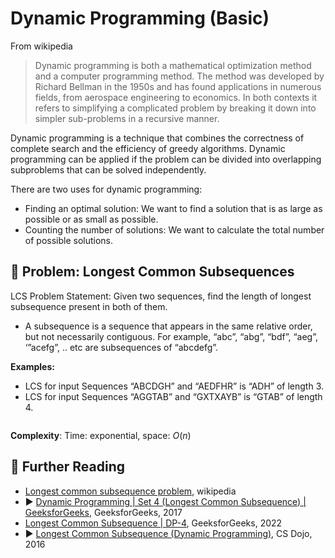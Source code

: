 # Dynamic Programming (Basic)

From wikipedia

> Dynamic programming is both a mathematical optimization method and a computer programming method. The method was developed by Richard Bellman in the 1950s and has found applications in numerous fields, from aerospace engineering to economics. In both contexts it refers to simplifying a complicated problem by breaking it down into simpler sub-problems in a recursive manner.

Dynamic programming is a technique that combines the correctness of complete 
search and the efficiency of greedy algorithms. Dynamic programming can be
applied if the problem can be divided into overlapping subproblems that can be 
solved independently.

There are two uses for dynamic programming:

* Finding an optimal solution: We want to find a solution that is as large as possible or as small as possible.
* Counting the number of solutions: We want to calculate the total number of possible solutions.

## 💢 Problem: Longest Common Subsequences

LCS Problem Statement: Given two sequences, find the length of longest subsequence present in both of them.

* A subsequence is a sequence that appears in the same relative order, but not necessarily contiguous. For example, “abc”, “abg”, “bdf”, “aeg”, ‘”acefg”, .. etc are subsequences of “abcdefg”. 

**Examples:**

* LCS for input Sequences “ABCDGH” and “AEDFHR” is “ADH” of length 3. 
* LCS for input Sequences “AGGTAB” and “GXTXAYB” is “GTAB” of length 4. 

```cpp

```

**Complexity**: Time: exponential, space: $O(n)$

## 🔗 Further Reading

* [Longest common subsequence problem](https://en.wikipedia.org/wiki/Longest_common_subsequence_problem), wikipedia
* ▶️ [Dynamic Programming | Set 4 (Longest Common Subsequence) | GeeksforGeeks](https://www.youtube.com/watch?v=HgUOWB0StNE&ab_channel=GeeksforGeeks), GeeksforGeeks, 2017
* [Longest Common Subsequence | DP-4](https://www.geeksforgeeks.org/longest-common-subsequence-dp-4/), GeeksforGeeks, 2022
* ▶️ [Longest Common Subsequence (Dynamic Programming)](https://www.youtube.com/watch?v=Qf5R-uYQRPk&ab_channel=CSDojo), CS Dojo, 2016
